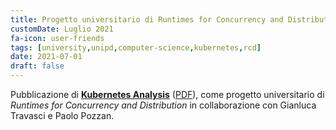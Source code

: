```yaml
---
title: Progetto universitario di Runtimes for Concurrency and Distribution
customDate: Luglio 2021
fa-icon: user-friends
tags: [university,unipd,computer-science,kubernetes,rcd]
date: 2021-07-01
draft: false
---
```


Pubblicazione di **[Kubernetes Analysis](https://github.com/Maxelweb/Kubernetes-RCD)** ([PDF](https://github.com/Maxelweb/Kubernetes-RCD/releases/download/v1.1.0/Pozzan.Sciacco.Travasci.RCD.2021-06-24.pdf)), come progetto universitario di _Runtimes for Concurrency and Distribution_ in collaborazione con Gianluca Travasci e Paolo Pozzan.
